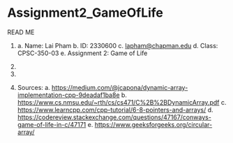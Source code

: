 # Assignment2_GameOfLife

READ ME

1)
	a. Name: Lai Pham
	b. ID: 2330600
	c. lapham@chapman.edu
	d. Class: CPSC-350-03
	e. Assignment 2: Game of Life

2)
	
3)

4)	Sources:
  a.  https://medium.com/@jcapona/dynamic-array-implementation-cpp-9deadaf1ba8e
  b.  https://www.cs.nmsu.edu/~rth/cs/cs471/C%2B%2BDynamicArray.pdf
  c.  https://www.learncpp.com/cpp-tutorial/6-8-pointers-and-arrays/
  d.  https://codereview.stackexchange.com/questions/47167/conways-game-of-life-in-c/47171
  e.  https://www.geeksforgeeks.org/circular-array/
  
